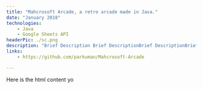 ```yaml
---
title: "Mahcrosoft Arcade, a retro arcade made in Java."
date: "January 2018"
technologies: 
    - Java
    - Google Sheets API
headerPic: ./sc.png
description: "Brief Description Brief DescriptionBrief DescriptionBrief DescriptionBrief DescriptionBrief DescriptionBrief DescriptionBrief DescriptionBrief DescriptionBrief DescriptionBrief DescriptionBrief DescriptionBrief DescriptionBrief DescriptionBrief DescriptionBrief DescriptionBrief DescriptionBrief Description"
links:
    - https://github.com/parkuman/Mahcrosoft-Arcade

---
```


Here is the html content yo